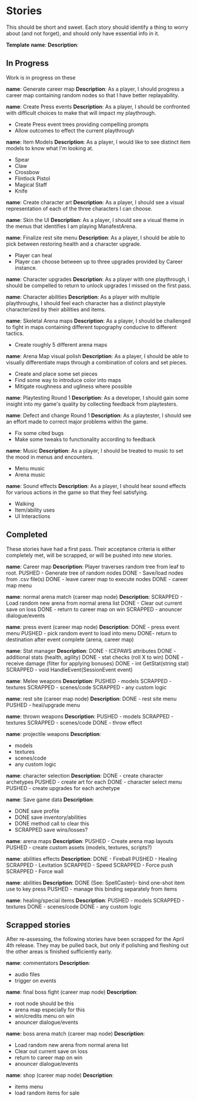 # Stories

This should be short and sweet.
Each story should identify a thing to worry about (and not forget), and should only
have essential info in it.

**Template**
**name**:
**Description**:

## In Progress
Work is in progress on these

**name**: Generate career map
**Description**:
As a player, I should progress a career map containing random nodes so that I have better replayability.

**name**: Create Press events
**Description**: 
As a player, I should be confronted with difficult choices to make that will impact my playthrough.
- Create Press event trees providing compelling prompts
- Allow outcomes to effect the current playthrough

**name**: Item Models
**Description**:
As a player, I would like to see distinct item models to know what I'm looking at.
- Spear
- Claw
- Crossbow
- Flintlock Pistol
- Magical Staff
- Knife

**name**: Create character art
**Description**:
As a player, I should see a visual representation of each of the three characters I can choose.

**name**: Skin the UI
**Description**:
As a player, I should see a visual theme in the menus that identifies I am playing ManafestArena.

**name**: Finalize rest site menu
**Description**:
As a player, I should be able to pick between restoring health and a character upgrade.
- Player can heal
- Player can choose between up to three upgrades provided by Career instance.

**name**: Character upgrades
**Description**:
As a player with one playthrough, I should be compelled to return to unlock upgrades I missed on the first pass.

**name**: Character abilities
**Description**:
As a player with multiple playthroughs, I should feel each character has a distinct playstyle characterized by their abilities and items.

**name**: Skeletal Arena maps
**Description**:
As a player, I should be challenged to fight in maps containing different topography conducive to different tactics.
- Create roughly 5 different arena maps

**name**: Arena Map visual polish
**Description**:
As a player, I should be able to visually differentiate maps through a combination of colors and set pieces.
- Create and place some set pieces
- Find some way to introduce color into maps
- Mitigate roughness and ugliness where possible

**name**: Playtesting Round 1
**Description**: 
As a developer, I should gain some insight into my game's quality by collecting feedback from playtesters.

**name**: Defect and change Round 1
**Description**: 
As a playtester, I should see an effort made to correct major problems within the game.
- Fix some cited bugs
- Make some tweaks to functionality according to feedback

**name**: Music
**Description**:
As a player, I should be treated to music to set the mood in menus and encounters.
- Menu music
- Arena music

**name**: Sound effects
**Description**:
As a player, I should hear sound effects for various actions in the game so that they feel satisfying.
- Walking
- Item/ability uses
- UI Interactions


## Completed
These stories have had a first pass. Their acceptance criteria is either completely met, will be scrapped, or will be pushed into new stories.

**name**: Career map
**Description**: 
Player traverses random tree from leaf to root.
PUSHED - Generate tree of random nodes
DONE - Save/load nodes from .csv file(s)
DONE - leave career map to execute nodes
DONE - career map menu

**name**: normal arena match (career map node)
**Description**: 
SCRAPPED - Load random new arena from normal arena list
DONE - Clear out current save on loss
DONE - return to career map on win
SCRAPPED - anouncer dialogue/events

**name**: press event (career map node)
**Description**: 
DONE - press event menu
PUSHED - pick random event to load into menu
DONE- return to destination after event complete (arena, career map)

**name**: Stat manager
**Description**:
DONE - ICEPAWS attributes
DONE - additional stats (health, agility)
DONE - stat checks (roll X to win)
DONE - receive damage (filter for applying bonuses)
DONE - int GetStat(string stat)
SCRAPPED - void HandleEvent(SessionEvent event)

**name**: Melee weapons
**Description**:
PUSHED - models
SCRAPPED - textures
SCRAPPED - scenes/code
SCRAPPED - any custom logic

**name**: rest site (career map node)
**Description**: 
DONE - rest site menu
PUSHED - heal/upgrade menu

**name**: thrown weapons
**Description**:
PUSHED - models
SCRAPPED - textures
SCRAPPED - scenes/code
DONE - throw effect

**name**: projectile weapons
**Description**:
- models
- textures
- scenes/code
- any custom logic

**name**: character selection
**Description**: 
DONE - create character archetypes
PUSHED - create art for each
DONE - character select menu
PUSHED - create upgrades for each archetype

**name**: Save game data
**Description**:
- DONE save profile
- DONE save inventory/abilities
- DONE method call to clear this
- SCRAPPED save wins/losses?

**name**: arena maps
**Description**:
PUSHED - Create arena map layouts
PUSHED - create custom assets (models, textures, scripts?)

**name**: abilities effects
**Description**:
DONE - Fireball
PUSHED - Healing
SCRAPPED - Levitation
SCRAPPED - Speed
SCRAPPED - Force push
SCRAPPED - Force wall

**name**: abilities
**Description**:
DONE (See: SpellCaster)- bind one-shot item use to key press
PUSHED - manage this binding separately from items

**name**: healing/special items
**Description**:
PUSHED - models
SCRAPPED - textures
DONE - scenes/code
DONE - any custom logic

## Scrapped stories
After re-assessing, the following stories have been scrapped for the April 4th release.
They may be pulled back, but only if polishing and fleshing out the other areas is
finished sufficiently early.

**name**: commentators
**Description**:
- audio files
- trigger on events

**name**: final boss fight (career map node)
**Description**: 
- root node should be this
- arena map especially for this
- win/credits menu on win
- anouncer dialogue/events

**name**: boss arena match (career map node)
**Description**: 
- Load random new arena from normal arena list
- Clear out current save on loss
- return to career map on win
- anouncer dialogue/events

**name**: shop (career map node)
**Description**: 
- items menu
- load random items for sale